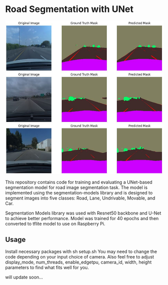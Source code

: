 # Road Segmentation with UNet

![Model Test Results](./resnet50.JPG)

This repository contains code for training and evaluating a UNet-based segmentation model for road image segmentation task. The model is implemented using the segmentation-models library and is designed to segment images into five classes: Road, Lane, Undrivable, Movable, and Car.

Segmentation Models library was used with Resnet50 backbone and U-Net to achieve better performance. Model was trained for 40 epochs and then converted to tflite model to use on Raspberry Pi.

## Usage

Install necessary packages with sh setup.sh
You may need to change the code depending on your input choice of camera. Also feel free to adjust display_mode, num_threads, enable_edgetpu, camera_id, width, height parameters to find what fits well for you.


will update soon...
